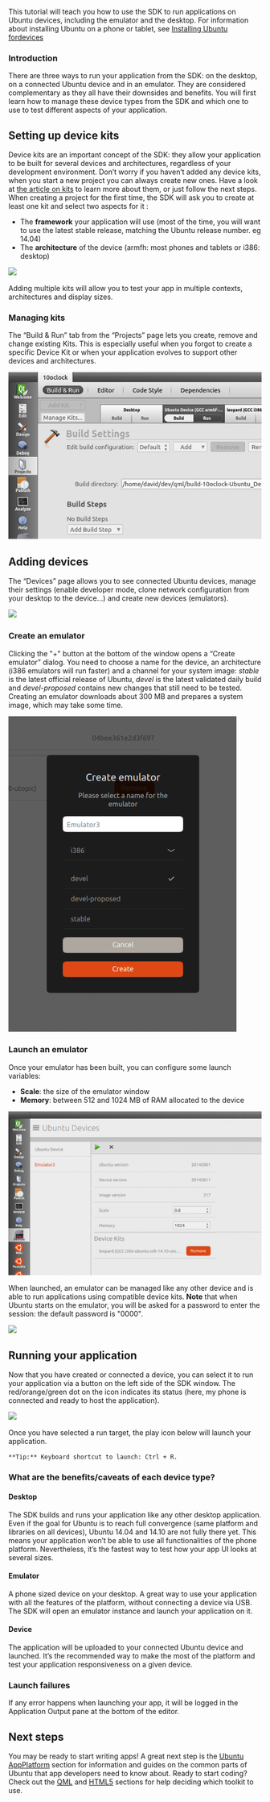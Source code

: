 





This tutorial will teach you how to use the SDK to run applications on Ubuntu
devices, including the emulator and the desktop. For information about
installing Ubuntu on a phone or tablet, see [Installing Ubuntu fordevices](http://developer.ubuntu.com/start/ubuntu-for-devices/installing-ubuntu-for-devices/)

### Introduction

There are three ways to run your application from the SDK: on the desktop, on
a connected Ubuntu device and in an emulator. They are considered
complementary as they all have their downsides and benefits. You will first
learn how to manage these device types from the SDK and which one to use to
test different aspects of your application.

## Setting up device kits

Device kits are an important concept of the SDK: they allow your application
to be built for several devices and architectures, regardless of your
development environment. Don’t worry if you haven’t added any device kits,
when you start a new project you can always create new ones. Have a look at
[the article on kits](http://developer.ubuntu.com/apps/sdk/tutorials/click-targets-and-device-kits/) to learn more about them, or just follow the next
steps. When creating a project for the first time, the SDK will ask you to
create at least one kit and select two aspects for it :

  * The **framework** your application will use (most of the time, you will want to use the latest stable release, matching the Ubuntu release number. eg 14.04)
  * The **architecture** of the device (armfh: most phones and tablets or i386: desktop)

![](../../../../media/d2b247de-6e44-4c36-9a6c-4b990ea0a71a-cms_page_media/34/devicekits_create-700x348.png)

Adding multiple kits will allow you to test your app in multiple contexts,
architectures and display sizes.

### Managing kits

The “Build & Run” tab from the “Projects” page lets you create, remove and
change existing Kits. This is especially useful when you forgot to create a
specific Device Kit or when your application evolves to support other devices
and architectures.

![](../../../../media/386976e6-a6cd-4524-8b7d-4337c494e138-cms_page_media/34/managing_kits.png)

## Adding devices

The “Devices” page allows you to see connected Ubuntu devices, manage their
settings (enable developer mode, clone network configuration from your desktop
to the device...) and create new devices (emulators).

![](../../../../media/ef9a8598-c163-477f-b917-1bfb21f6013a-cms_page_media/34/devices_connected-700x452.png)

### Create an emulator

Clicking the "+" button at the bottom of the window opens a “Create emulator”
dialog. You need to choose a name for the device, an architecture (i386
emulators will run faster) and a channel for your system image: _stable_ is
the latest official release of Ubuntu, _devel_ is the latest validated daily
build and _devel-proposed_ contains new changes that still need to be tested.
Creating an emulator downloads about 300 MB and prepares a system image, which
may take some time.

![](../../../../media/6af7cee9-e4b5-40bd-a5b4-c45d631f7a0c-cms_page_media/34/emulator_create.png)

### Launch an emulator

Once your emulator has been built, you can configure some launch variables:

  * **Scale**: the size of the emulator window
  * **Memory**: between 512 and 1024 MB of RAM allocated to the device

![](../../../../media/6a2b15f5-0065-4d22-a7d6-e9d50623b73a-cms_page_media/34/emulator_config-700x451.png)

When launched, an emulator can be managed like any other device and is able to
run applications using compatible device kits. **Note** that when Ubuntu
starts on the emulator, you will be asked for a password to enter the session:
the default password is "0000".

![](../../../../media/ebf945b3-02f9-4a90-92ca-1c1d36d07002-cms_page_media/34/emulator_running-700x333.png)

## Running your application

Now that you have created or connected a device, you can select it to run your
application via a button on the left side of the SDK window. The
red/orange/green dot on the icon indicates its status (here, my phone is
connected and ready to host the application).

![](../../../../media/c5f4f2f4-fedf-4d96-8cb4-8c9af5ec83ae-cms_page_media/34/run-picker.png)

Once you have selected a run target, the play icon below will launch your
application.

    **Tip:** Keyboard shortcut to launch: Ctrl + R.

### What are the benefits/caveats of each device type?

#### Desktop

The SDK builds and runs your application like any other desktop application.
Even if the goal for Ubuntu is to reach full convergence (same platform and
libraries on all devices), Ubuntu 14.04 and 14.10 are not fully there yet.
This means your application won’t be able to use all functionalities of the
phone platform. Nevertheless, it’s the fastest way to test how your app UI
looks at several sizes.

#### Emulator

A phone sized device on your desktop. A great way to use your application with
all the features of the platform, without connecting a device via USB. The SDK
will open an emulator instance and launch your application on it.

#### Device

The application will be uploaded to your connected Ubuntu device and launched.
It’s the recommended way to make the most of the platform and test your
application responsiveness on a given device.

### Launch failures

If any error happens when launching your app, it will be logged in the
Application Output pane at the bottom of the editor.

## Next steps

You may be ready to start writing apps! A great next step is the [Ubuntu AppPlatform](../../../platform/index.md) section for information
and guides on the common parts of Ubuntu that app developers need to know
about. Ready to start coding? Check out the
[QML](http://developer.ubuntu.com/apps/qml/) and
[HTML5](http://developer.ubuntu.com/apps/html-5/) sections for help deciding
which toolkit to use.
